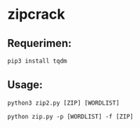 # zipcrack

## Requerimen:

```
pip3 install tqdm
```

## Usage:

```
python3 zip2.py [ZIP] [WORDLIST]
```

```
python zip.py -p [WORDLIST] -f [ZIP]
```
